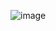 ![image](https://github.com/patidar-pawan/training_assignment/assets/116065145/650c08eb-1f0b-4540-932c-b9446b491f9e)
